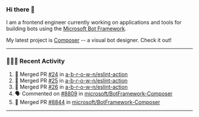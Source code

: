 ### Hi there 👋

I am a frontend engineer currently working on applications and tools for building bots using the [Microsoft Bot Framework](https://dev.botframework.com/).

My latest project is [Composer](https://github.com/microsoft/BotFramework-Composer) -- a visual bot designer. Check it out!

---

### 👨🏻‍💻 Recent Activity

<!--START_SECTION:activity-->
1. 🎉 Merged PR [#24](https://github.com/a-b-r-o-w-n/eslint-action/pull/24) in [a-b-r-o-w-n/eslint-action](https://github.com/a-b-r-o-w-n/eslint-action)
2. 🎉 Merged PR [#25](https://github.com/a-b-r-o-w-n/eslint-action/pull/25) in [a-b-r-o-w-n/eslint-action](https://github.com/a-b-r-o-w-n/eslint-action)
3. 🎉 Merged PR [#26](https://github.com/a-b-r-o-w-n/eslint-action/pull/26) in [a-b-r-o-w-n/eslint-action](https://github.com/a-b-r-o-w-n/eslint-action)
4. 🗣 Commented on [#8809](https://github.com/microsoft/BotFramework-Composer/issues/8809) in [microsoft/BotFramework-Composer](https://github.com/microsoft/BotFramework-Composer)
5. 🎉 Merged PR [#8844](https://github.com/microsoft/BotFramework-Composer/pull/8844) in [microsoft/BotFramework-Composer](https://github.com/microsoft/BotFramework-Composer)
<!--END_SECTION:activity-->

---

<!--
**a-b-r-o-w-n/a-b-r-o-w-n** is a ✨ _special_ ✨ repository because its `README.md` (this file) appears on your GitHub profile.

Here are some ideas to get you started:

- 🔭 I’m currently working on ...
- 🌱 I’m currently learning ...
- 👯 I’m looking to collaborate on ...
- 🤔 I’m looking for help with ...
- 💬 Ask me about ...
- 📫 How to reach me: ...
- 😄 Pronouns: ...
- ⚡ Fun fact: ...
-->

